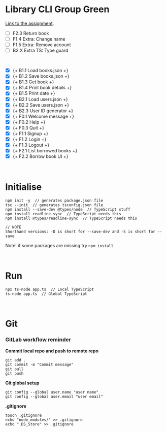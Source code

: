<h1>Library CLI Group Green</h1>

[Link to the assignment](https://gitlab.com/buutcampsprint/typescript2020/exercises-and-examples/-/blob/master/week-2-ts-strings-arrays-objects/exercises/Group%20Assignments%202%20Library%20CLI.md).


- [ ] F2.3 Return book
- [ ] F1.4 Extra: Change name
- [ ] F1.5 Extra: Remove account
- [ ] B2.X Extra TS: Type guard

<br>

- [x] {+ B1.1 Load books.json +}
- [x] {+ B1.2 Save books.json +}
- [x] {+ B1.3 Get book +}
- [x] {+ B1.4 Print book details +}
- [x] {+ B1.5 Print date +}
- [x] {+ B2.1 Load users.json +}
- [x] {+ B2.2 Save users.json +}
- [x] {+ B2.3 User ID generator +}
- [x] {+ F0.1 Welcome message +}
- [x] {+ F0.2 Help +}
- [x] {+ F0.3 Quit +}
- [x] {+ F1.1 Signup +}
- [x] {+ F1.2 Login +}
- [x] {+ F1.3 Logout +}
- [x] {+ F2.1 List borrowed books +}
- [x] {+ F2.2 Borrow book UI +}

<br>

<h1>Initialise</h1>

```
npm init -y  // generates package.json file
tsc --init  // generates tsconfig.json file
npm install --save-dev @types/node  // TypeScript stuff
npm install readline-sync  // TypeScript needs this
npm install @types/readline-sync  // TypeScript needs this

// NOTE
Shorthand versions: -D is short for --save-dev and -S is short for --save
```

Note! if some packages are missing try `npm install`

<br>
<h1>Run</h1>

```
npx ts-node app.ts  // Local TypeScript
ts-node app.ts  // Global TypeScript
```

<br>
<h1>Git</h1>

<h3>GitLab workflow reminder</h3>


**Commit local repo and push to remote repo**
```
git add .
git commit -m "Commit message"
git pull
git push

```

**Git global setup**
```
git config --global user.name "user name"
git config --global user.email "user email"
```

**.gitignore**
```
touch .gitignore
echo "node_modules/" >> .gitignore
echo ".DS_Store" >> .gitignore
```
